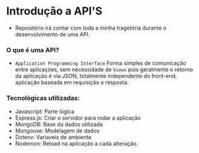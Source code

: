 # Introdução a API'S
- Repositório irá contar com toda a minha tragetória durante o desenvolvimento de uma API. 

### O que é uma API?

- <code>Application Programming Interface</code> Forma simples de comunicação entre aplicações, sem necessidade de <code>Views</code> pois geralmente o retorno da aplicação é via JSON, totalmente independente do front-end, aplicação baseada em requisição e resposta.

### Tecnológicas utilizadas:

- Javascript: Parte lógica
- Express.js: Criar o servidor para rodar a aplicação
- MongoDB: Base da dados utilizada
- Mongoose: Modelagem de dados
- Dotenv: Variaveis de ambiente
- Nodemon: Reload na aplicação a cada alteração.